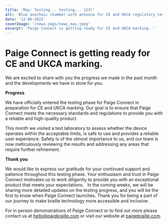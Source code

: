 ```yaml
---
title: 'May: Testing... testing... 123!'
alt: 'Blue anechoic chamber with antenna for CE and UKCA regulatory testing. '
date: '12-06-2023'
coverImage: '/news-imgs/news_may.jpeg'
excerpt: 'Paige Connect is getting ready for CE and UKCA marking. '
---
```


# Paige Connect is getting ready for CE and UKCA marking. 

We are excited to share with you the progress we made in the past month and the developments we have in store for you.

**Progress**

We have officially entered the testing phase for Paige Connect in preparation for CE and UKCA marking. Our goal is to ensure that Paige Connect meets the necessary standards and regulations to provide you with a reliable and high-quality product.

This month we visited a test laboratory to assess whether the device operates within the acceptable limits, is safe to use and provides a reliable user experience. Safety is of the utmost importance to us, and our team is now meticulously reviewing the results and addressing any areas that require further refinement. 

**Thank you**

We would like to express our gratitude for your continued support and patience throughout this testing phase. Your enthusiasm and trust in Paige Connect motivates us to work diligently to provide you with an exceptional product that meets your expectations. 
 
In the coming weeks, we will be sharing more detailed updates on the testing progress, and you will be the first to know when Paige Connect launches. Thank you for being a part of our journey to make braille technology more accessible and inclusive.

For in person demonstrations of Paige Connect or to find out more please contact us at <hello@paigbraille.com> or visit our website at [paigebraille.com](https://paigebraille.com/).